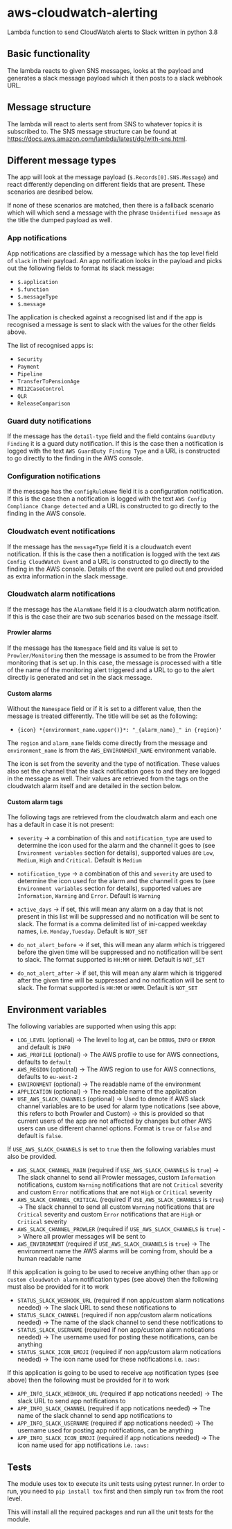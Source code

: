 # aws-cloudwatch-alerting
Lambda function to send CloudWatch alerts to Slack written in python 3.8

## Basic functionality

The lambda reacts to given SNS messages, looks at the payload and generates a slack message payload which it then posts to a slack webhook URL.

## Message structure

The lambda will react to alerts sent from SNS to whatever topics it is subscribed to. The SNS message structure can be found at https://docs.aws.amazon.com/lambda/latest/dg/with-sns.html.

## Different message types

The app will look at the message payload (`$.Records[0].SNS.Message`) and react differently depending on different fields that are present. These scenarios are desribed below.

If none of these scenarios are matched, then there is a fallback scenario which will which send a message with the phrase `Unidentified message` as the title the dumped payload as well.

### App notifications

App notifications are classified by a message which has the top level field of `slack` in their payload. An app notification looks in the payload and picks out the following fields to format its slack message:

* `$.application`
* `$.function`
* `$.messageType`
* `$.message`

The application is checked against a recognised list and if the app is recognised a message is sent to slack with the values for the other fields above.

The list of recognised apps is:

* `Security`
* `Payment`
* `Pipeline`
* `TransferToPensionAge`
* `MI12CaseControl`
* `QLR`
* `ReleaseComparison`

### Guard duty notifications

If the message has the `detail-type` field and the field contains `GuardDuty Finding` it is a guard duty notification. If this is the case then a notification is logged with the text `AWS GuardDuty Finding Type` and a URL is constructed to go directly to the finding in the AWS console.

### Configuration notifications

If the message has the `configRuleName` field it is a configuration notification. If this is the case then a notification is logged with the text `AWS Config Compliance Change detected` and a URL is constructed to go directly to the finding in the AWS console.

### Cloudwatch event notifications

If the message has the `messageType` field it is a cloudwatch event notification. If this is the case then a notification is logged with the text `AWS Config CloudWatch Event` and a URL is constructed to go directly to the finding in the AWS console. Details of the event are pulled out and provided as extra information in the slack message.

### Cloudwatch alarm notifications

If the message has the `AlarmName` field it is a cloudwatch alarm notification. If this is the case their are two sub scenarios based on the message itself.

#### Prowler alarms

If the message has the `Namespace` field and its value is set to `Prowler/Monitoring` then the message is assumed to be from the Prowler monitoring that is set up. In this case, the message is processed with a title of the name of the monitoring alert triggered and a URL to go to the alert directly is generated and set in the slack message.

#### Custom alarms

Without the `Namespace` field or if it is set to a different value, then the message is treated differently. The title will be set as the following:

* `{icon} *{environment_name.upper()}*: "_{alarm_name}_" in {region}'`

The `region` and `alarm_name` fields come directly from the message and `environment_name` is from the `AWS_ENVIRONMENT_NAME` environment variable.

The icon is set from the severity and the type of notification. These values also set the channel that the slack notification goes to and they are logged in the message as well. Their values are retrieved from the tags on the cloudwatch alarm itself and are detailed in the section below.

#### Custom alarm tags

The following tags are retrieved from the cloudwatch alarm and each one has a default in case it is not present:

* `severity` -> a combination of this and `notification_type` are used to determine the icon used for the alarm and the channel it goes to (see `Environment variables` section for details), supported values are `Low`, `Medium`, `High` and `Critical`. Default is `Medium`

* `notification_type` -> a combination of this and `severity` are used to determine the icon used for the alarm and the channel it goes to (see `Environment variables` section for details), supported values are `Information`, `Warning` and `Error`. Default is `Warning`

* `active_days` -> if set, this will mean any alarm on a day that is not present in this list will be suppressed and no notification will be sent to slack. The format is a comma delimited list of ini-capped weekday names, i.e. `Monday,Tuesday`. Default is `NOT_SET`

* `do_not_alert_before` -> if set, this will mean any alarm which is triggered before the given time will be suppressed and no notification will be sent to slack. The format supported is `HH:MM` or `HHMM`. Default is `NOT_SET`

* `do_not_alert_after` -> if set, this will mean any alarm which is triggered after the given time will be suppressed and no notification will be sent to slack. The format supported is `HH:MM` or `HHMM`. Default is `NOT_SET`

## Environment variables

The following variables are supported when using this app:

* `LOG_LEVEL` (optional) -> The level to log at, can be `DEBUG`, `INFO` or `ERROR` and default is `INFO`
* `AWS_PROFILE` (optional) -> The AWS profile to use for AWS connections, defaults to `default`
* `AWS_REGION` (optional) -> The AWS region to use for AWS connections, defaults to `eu-west-2`
* `ENVIRONMENT` (optional) -> The readable name of the environment
* `APPLICATION` (optional) -> The readable name of the application
* `USE_AWS_SLACK_CHANNELS` (optional) -> Used to denote if AWS slack channel variables are to be used for alarm type notications (see above, this refers to both Prowler and Custom) -> this is provided so that current users of the app are not affected by changes but other AWS users can use different channel options. Format is `true` or `false` and default is `false`.

If `USE_AWS_SLACK_CHANNELS` is set to `true` then the following variables must also be provided.

* `AWS_SLACK_CHANNEL_MAIN` (required if `USE_AWS_SLACK_CHANNELS` is `true`) -> The slack channel to send all Prowler messages, custom `Information` notifications, custom `Warning` notifications that are not `Critical` severity and custom `Error` notifications that are not `High` or `Critical` severity
* `AWS_SLACK_CHANNEL_CRITICAL` (required if `USE_AWS_SLACK_CHANNELS` is `true`) -> The slack channel to send all custom `Warning` notifications that are `Critical` severity and custom `Error` notifications that are `High` or `Critical` severity
* `AWS_SLACK_CHANNEL_PROWLER` (required if `USE_AWS_SLACK_CHANNELS` is `true`) -> Where all prowler messages will be sent to
* `AWS_ENVIRONMENT` (required if `USE_AWS_SLACK_CHANNELS` is `true`) -> The environment name the AWS alarms will be coming from, should be a human readable name

If this application is going to be used to receive anything other than `app` or `custom cloudwatch alarm` notification types (see above) then the following must also be provided for it to work

* `STATUS_SLACK_WEBHOOK_URL` (required if non app/custom alarm notications needed) -> The slack URL to send these notifications to
* `STATUS_SLACK_CHANNEL` (required if non app/custom alarm notications needed) -> The name of the slack channel to send these notifications to
* `STATUS_SLACK_USERNAME` (required if non app/custom alarm notications needed) -> The username used for posting these notifications, can be anything
* `STATUS_SLACK_ICON_EMOJI` (required if non app/custom alarm notications needed) -> The icon name used for these notifications i.e. `:aws:`

If this application is going to be used to receive `app` notification types (see above) then the following must be provided for it to work

* `APP_INFO_SLACK_WEBHOOK_URL` (required if app notications needed) -> The slack URL to send app notifications to
* `APP_INFO_SLACK_CHANNEL` (required if app notications needed) -> The name of the slack channel to send app notifications to
* `APP_INFO_SLACK_USERNAME` (required if app notications needed) -> The username used for posting app notifications, can be anything
* `APP_INFO_SLACK_ICON_EMOJI` (required if app notications needed) -> The icon name used for app notifications i.e. `:aws:`

## Tests

The module uses tox to execute its unit tests using pytest runner. In order to run, you need to `pip install tox` first and then simply run `tox` from the root level.

This will install all the required packages and run all the unit tests for the module.
